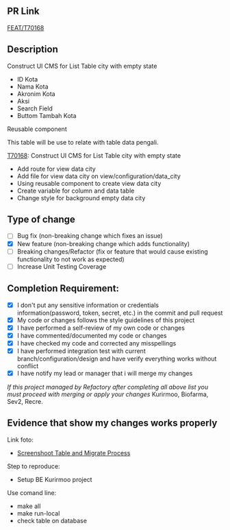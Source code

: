 ## PR Link

[FEAT/T70168](https://refactory.sev-2.com/source/kurirmoo-cms-pre-ip-batch-17/history/feat%252FT70168/)

## Description

Construct UI CMS for List Table city with empty state

- ID Kota
- Nama Kota
- Akronim Kota
- Aksi
- Search Field
- Buttom Tambah Kota

Reusable component

This table will be use to relate with table data pengali.

[T70168](https://refactory.sev-2.com/source/kurirmoo-cms-pre-ip-batch-17/history/feat%252FT70168/): Construct UI CMS for List Table city with empty state

- Add route for view data city
- Add file for view data city on view/configuration/data_city
- Using reusable component to create view data city
- Create variable for column and data table
- Change style for background empty data city

## Type of change

- [ ] Bug fix (non-breaking change which fixes an issue)
- [x] New feature (non-breaking change which adds functionality)
- [ ] Breaking changes/Refactor (fix or feature that would cause existing functionality to not work as expected)
- [ ] Increase Unit Testing Coverage

## Completion Requirement:

- [x] I don't put any sensitive information or credentials information(password, token, secret, etc.) in the commit and pull request
- [x] My code or changes follows the style guidelines of this project
- [x] I have performed a self-review of my own code or changes
- [x] I have commented/documented my code or changes
- [x] I have checked my code and corrected any misspellings
- [x] I have performed integration test with current branch/configuration/design and have verify everything works without conflict
- [x] I have notify my lead or manager that i will merge my changes 

*If this project managed by Refactory after completing all above list you must proceed with merging or apply your changes*
Kurirmoo, Biofarma, Sev2, Recre.

## Evidence that show my changes works properly 

Link foto:
- [Screenshoot Table and Migrate Process](https://drive.google.com/drive/folders/1Q4K9h5A7x8op-0CsrubDleQH-omLy_6-?usp=share_link)

Step to reproduce:
- Setup BE Kurirmoo project

Use comand line:

- make all
- make run-local
- check table on database
